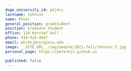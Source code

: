 ```yaml
---
doge_university_id: pkj4vj
lastname: Johnson
name: Peter
general_position: gradstudent
position: Graduate Student
office: 110 Kerchof Hall
phone: 434-924-4947
email: pkj4vj@virginia.edu
image: __SITE_URL__/img/people/2021-fall/Johnson_P.jpg
personal_page: https://peterkj1.github.io

published: false
---
```

